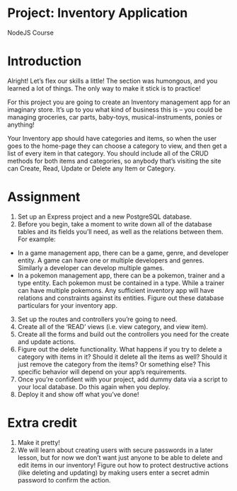 # Project: Inventory Application
NodeJS Course

# Introduction
Alright! Let’s flex our skills a little! The section was humongous, and you learned a lot of things. The only way to make it stick is to practice!

For this project you are going to create an Inventory management app for an imaginary store. It’s up to you what kind of business this is – you could be managing groceries, car parts, baby-toys, musical-instruments, ponies or anything!

Your Inventory app should have categories and items, so when the user goes to the home-page they can choose a category to view, and then get a list of every item in that category. You should include all of the CRUD methods for both items and categories, so anybody that’s visiting the site can Create, Read, Update or Delete any Item or Category.

# Assignment

1. Set up an Express project and a new PostgreSQL database.
2. Before you begin, take a moment to write down all of the database tables and its fields you’ll need, as well as the relations between them. For example:
- In a game management app, there can be a game, genre, and developer entity. A game can have one or multiple developers and genres. Similarly a developer can develop multiple games.
- In a pokemon management app, there can be a pokemon, trainer and a type entity. Each pokemon must be contained in a type. While a trainer can have multiple pokemons.
Any sufficient inventory app will have relations and constraints against its entities. Figure out these database particulars for your inventory app.

3. Set up the routes and controllers you’re going to need.
4. Create all of the ‘READ’ views (i.e. view category, and view item).
5. Create all the forms and build out the controllers you need for the create and update actions.
6. Figure out the delete functionality. What happens if you try to delete a category with items in it? Should it delete all the items as well? Should it just remove the category from the items? Or something else? This specific behavior will depend on your app’s requirements.
7. Once you’re confident with your project, add dummy data via a script to your local database. Do this again when you deploy.
8. Deploy it and show off what you’ve done!
# Extra credit
1. Make it pretty!
2. We will learn about creating users with secure passwords in a later lesson, but for now we don’t want just anyone to be able to delete and edit items in our inventory! Figure out how to protect destructive actions (like deleting and updating) by making users enter a secret admin password to confirm the action.
